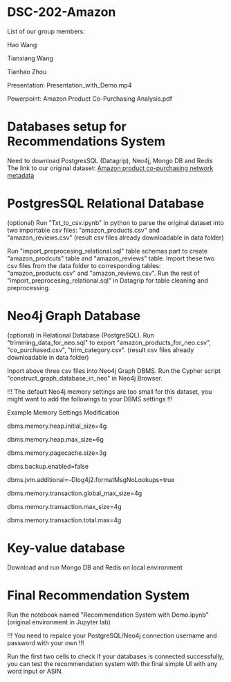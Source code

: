 # DSC-202-Amazon
List of our group members:

Hao Wang

Tianxiang Wang

Tianhao Zhou

Presentation: Presentation_with_Demo.mp4

Powerpoint: Amazon Product Co-Purchasing Analysis.pdf

# Databases setup for Recommendations System 
Need to download PostgresSQL (Datagrip), Neo4j, Mongo DB and Redis
The link to our original dataset: [Amazon product co-purchasing network metadata](https://snap.stanford.edu/data/amazon-meta.html)

# PostgresSQL Relational Database
(optional) Run "Txt_to_csv.ipynb" in python to parse the original dataset into two importable csv files: "amazon_products.csv" and "amazon_reviews.csv" (result csv files already downloadable in data folder)

Run "import_preprocesing_relational.sql" table schemas part to create "amazon_prodcuts" table and "amazon_reviews" table. Import these two csv files from the data folder to corresponding tables: "amazon_products.csv" and "amazon_reviews.csv". Run the rest of "import_preprocesing_relational.sql" in Datagrip for table cleaning and preprocessing.


# Neo4j Graph Database
(optional) In Relational Database (PostgreSQL). Run "trimming_data_for_neo.sql" to export "amazon_products_for_neo.csv", "co_purchased.csv", "trim_category.csv". (result csv files already downloadable in data folder)

Inport above three csv files into Neo4j Graph DBMS. Run the Cypher script "construct_graph_database_in_neo" in Neo4j Browser. 


!!! The default Neo4j memory settings are too small for this dataset, you might want to add the followings to your DBMS settings !!!

Example Memory Settings Modification

dbms.memory.heap.initial_size=4g

dbms.memory.heap.max_size=6g

dbms.memory.pagecache.size=3g

dbms.backup.enabled=false

dbms.jvm.additional=-Dlog4j2.formatMsgNoLookups=true

dbms.memory.transaction.global_max_size=4g

dbms.memory.transaction.max_size=4g

dbms.memory.transaction.total.max=4g

# Key-value database
Download and run Mongo DB and Redis on local environment

# Final Recommendation System

Run the notebook named "Recommendation System with Demo.ipynb" (original environment in Jupyter lab)

!!! You need to repalce your PostgreSQL/Neo4j connection username and password with your own !!!

Run the first two cells to check if your databases is connected successfully, you can test the recommendation system with the final simple UI with any word input or ASIN.
